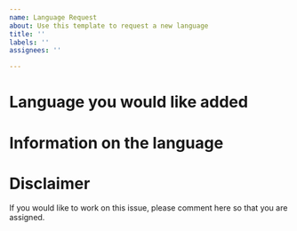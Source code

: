 ```yaml
---
name: Language Request
about: Use this template to request a new language
title: ''
labels: ''
assignees: ''

---
```


# Language you would like added
<!-- Write out what the language you want added is here-->

# Information on the language

<!--Add any information such as links to the documentation for the language here-->

# Disclaimer
If you would like to work on this issue, please comment here so that you are assigned.
